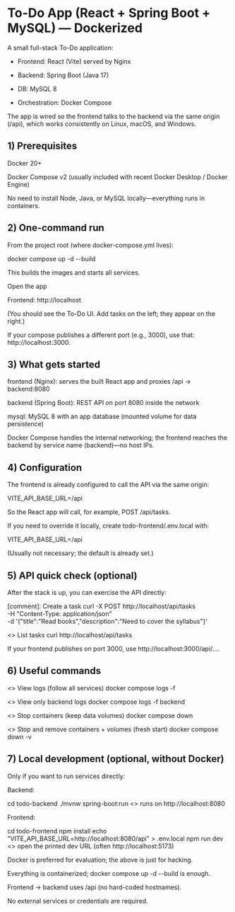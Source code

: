 # To-Do App (React + Spring Boot + MySQL) — Dockerized

A small full-stack To-Do application:

- Frontend: React (Vite) served by Nginx

- Backend: Spring Boot (Java 17)

- DB: MySQL 8

- Orchestration: Docker Compose

The app is wired so the frontend talks to the backend via the same origin (/api), which works consistently on Linux, macOS, and Windows.

## 1) Prerequisites

Docker 20+

Docker Compose v2 (usually included with recent Docker Desktop / Docker Engine)

No need to install Node, Java, or MySQL locally—everything runs in containers.

## 2) One-command run

From the project root (where docker-compose.yml lives):

docker compose up -d --build


This builds the images and starts all services.

Open the app

Frontend: http://localhost

(You should see the To-Do UI. Add tasks on the left; they appear on the right.)

If your compose publishes a different port (e.g., 3000), use that: http://localhost:3000.

## 3) What gets started

frontend (Nginx): serves the built React app and proxies /api → backend:8080

backend (Spring Boot): REST API on port 8080 inside the network

mysql: MySQL 8 with an app database (mounted volume for data persistence)

Docker Compose handles the internal networking; the frontend reaches the backend by service name (backend)—no host IPs.

## 4) Configuration

The frontend is already configured to call the API via the same origin:

VITE_API_BASE_URL=/api


So the React app will call, for example, POST /api/tasks.

If you need to override it locally, create todo-frontend/.env.local with:

VITE_API_BASE_URL=/api


(Usually not necessary; the default is already set.)

## 5) API quick check (optional)

After the stack is up, you can exercise the API directly:

[comment]: Create a task
curl -X POST http://localhost/api/tasks \
  -H "Content-Type: application/json" \
  -d '{"title":"Read books","description":"Need to cover the syllabus"}'

<> List tasks
curl http://localhost/api/tasks


If your frontend publishes on port 3000, use http://localhost:3000/api/....

## 6) Useful commands
<> View logs (follow all services)
docker compose logs -f

<> View only backend logs
docker compose logs -f backend

<> Stop containers (keep data volumes)
docker compose down

<> Stop and remove containers + volumes (fresh start)
docker compose down -v

## 7) Local development (optional, without Docker)

Only if you want to run services directly:

Backend:

cd todo-backend
./mvnw spring-boot:run
<> runs on http://localhost:8080


Frontend:

cd todo-frontend
npm install
echo "VITE_API_BASE_URL=http://localhost:8080/api" > .env.local
npm run dev
<> open the printed dev URL (often http://localhost:5173)


Docker is preferred for evaluation; the above is just for hacking.

Everything is containerized; docker compose up -d --build is enough.

Frontend → backend uses /api (no hard-coded hostnames).

No external services or credentials are required.
